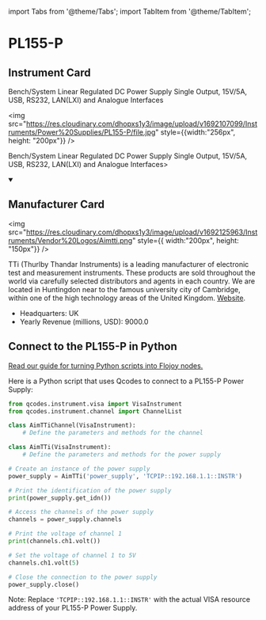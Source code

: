 
import Tabs from '@theme/Tabs';
import TabItem from '@theme/TabItem';

# PL155-P

## Instrument Card

<div className="flex">

<div>

Bench/System Linear Regulated DC Power Supply Single Output, 15V/5A, USB, RS232, LAN(LXI) and Analogue Interfaces

</div>

<img src="https://res.cloudinary.com/dhopxs1y3/image/upload/v1692107099/Instruments/Power%20Supplies/PL155-P/file.jpg" style={{width:"256px", height: "200px"}} />

</div>

Bench/System Linear Regulated DC Power Supply Single Output, 15V/5A, USB, RS232, LAN(LXI) and Analogue Interfaces>

<details open>
<summary><h2>Manufacturer Card</h2></summary>

<img src="https://res.cloudinary.com/dhopxs1y3/image/upload/v1692125963/Instruments/Vendor%20Logos/Aimtti.png" style={{ width:"200px", height: "150px"}} />

TTi (Thurlby Thandar Instruments) is a leading manufacturer of electronic test and measurement instruments. These products are sold throughout the world via carefully selected distributors and agents in each country. We are located in Huntingdon near to the famous university city of Cambridge, within one of the high technology areas of the United Kingdom. <a href="https://www.aimtti.com/">Website</a>.

<ul>
  <li>Headquarters: UK</li>
  <li>Yearly Revenue (millions, USD): 9000.0</li>
</ul>
</details>

## Connect to the PL155-P in Python

[Read our guide for turning Python scripts into Flojoy nodes.](https://docs.flojoy.ai/custom-nodes/creating-custom-node/)


<Tabs>
<TabItem value="Qcodes" label="Qcodes">

Here is a Python script that uses Qcodes to connect to a PL155-P Power Supply:

```python
from qcodes.instrument.visa import VisaInstrument
from qcodes.instrument.channel import ChannelList

class AimTTiChannel(VisaInstrument):
    # Define the parameters and methods for the channel

class AimTTi(VisaInstrument):
    # Define the parameters and methods for the power supply

# Create an instance of the power supply
power_supply = AimTTi('power_supply', 'TCPIP::192.168.1.1::INSTR')

# Print the identification of the power supply
print(power_supply.get_idn())

# Access the channels of the power supply
channels = power_supply.channels

# Print the voltage of channel 1
print(channels.ch1.volt())

# Set the voltage of channel 1 to 5V
channels.ch1.volt(5)

# Close the connection to the power supply
power_supply.close()
```

Note: Replace `'TCPIP::192.168.1.1::INSTR'` with the actual VISA resource address of your PL155-P Power Supply.

</TabItem>
</Tabs>